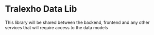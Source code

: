 # Tralexho Data Lib

This library will be shared between the backend, frontend and any other services that will require access to the data models
